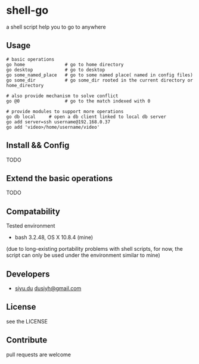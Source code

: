 shell-go
========

a shell script help you to go to anywhere

## Usage
```
# basic operations
go home               # go to home directory
go desktop            # go to desktop
go some_named_place   # go to some named place( named in config files)
go some_dir           # go some_dir rooted in the current directory or home_directory

# also provide mechanism to solve conflict
go @0                 # go to the match indexed with 0

# provide modules to support more operations
go db local     # open a db client linked to local db server
go add server=ssh username@192.168.0.37
go add 'video>/home/username/video'
```

## Install && Config

TODO

## Extend the basic operations

TODO

## Compatability

Tested environment
* bash 3.2.48, OS X 10.8.4 (mine)

(due to long-existing portability problems with shell scripts, for now, the script can only be used under the environment similar to mine)

## Developers

* [siyu.du](https://github.com/secretworry) dusiyh@gmail.com

## License

see the LICENSE

## Contribute

pull requests are welcome

